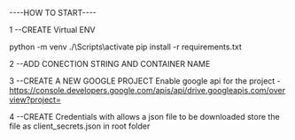 ----HOW TO START----

1 --CREATE Virtual ENV

python -m venv <venv name>
./<venv name>\Scripts\activate
pip install -r requirements.txt

2 --ADD CONECTION STRING AND CONTAINER NAME

3 --CREATE A NEW GOOGLE PROJECT 
Enable google api for the project - https://console.developers.google.com/apis/api/drive.googleapis.com/overview?project=<projectname>

4 --CREATE Credentials with allows a json file to be downloaded 
store the file as client_secrets.json in root folder




